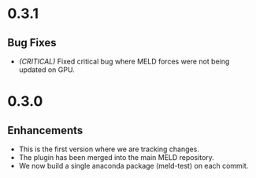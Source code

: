 # 0.3.1

## Bug Fixes
- *(CRITICAL)* Fixed critical bug where MELD forces were not
  being updated on GPU.
  
# 0.3.0

## Enhancements
- This is the first version where we are tracking changes.
- The plugin has been merged into the main MELD repository.
- We now build a single anaconda package (meld-test) on each commit.
